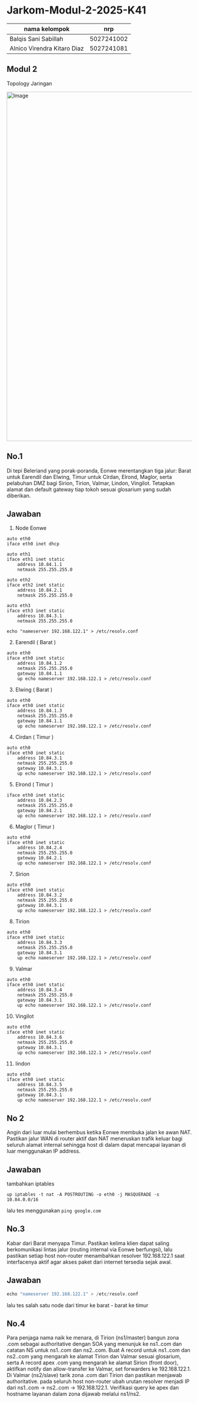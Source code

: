 # Jarkom-Modul-2-2025-K41

|nama kelompok                | nrp         |
|-----------------------------|-------------|
| Balqis Sani Sabillah        |  5027241002 |   
| Alnico Virendra Kitaro Diaz |  5027241081 |

## Modul 2
Topology Jaringan 

<img width="1250" height="951" alt="Image" src="https://github.com/user-attachments/assets/d3f8056b-c956-4e8d-8265-998b5636aba9" />

## No.1
Di tepi Beleriand yang porak-poranda, Eonwe merentangkan tiga jalur: Barat untuk 
Earendil dan Elwing, Timur untuk Círdan, Elrond, Maglor, serta pelabuhan DMZ bagi 
Sirion, Tirion, Valmar, Lindon, Vingilot. Tetapkan alamat dan default gateway tiap 
tokoh sesuai glosarium yang sudah diberikan.

## Jawaban 

1. Node Eonwe 
``` 
auto eth0
iface eth0 inet dhcp

auto eth1
iface eth1 inet static
    address 10.84.1.1
    netmask 255.255.255.0

auto eth2
iface eth2 inet static
    address 10.84.2.1
    netmask 255.255.255.0

auto eth3
iface eth3 inet static
    address 10.84.3.1
    netmask 255.255.255.0

echo "nameserver 192.168.122.1" > /etc/resolv.conf

```
2. Earendil ( Barat )
```
auto eth0
iface eth0 inet static
    address 10.84.1.2
    netmask 255.255.255.0
    gateway 10.84.1.1
    up echo nameserver 192.168.122.1 > /etc/resolv.conf
```
3. Elwing ( Barat )
```
auto eth0
iface eth0 inet static
    address 10.84.1.3
    netmask 255.255.255.0
    gateway 10.84.1.1
    up echo nameserver 192.168.122.1 > /etc/resolv.conf
```
4. Cirdan ( Timur )
```
auto eth0
iface eth0 inet static
    address 10.84.3.1
    netmask 255.255.255.0
    gateway 10.84.3.1
    up echo nameserver 192.168.122.1 > /etc/resolv.conf
```

5. Elrond ( Timur )
``` auto eth0
iface eth0 inet static
    address 10.84.2.3
    netmask 255.255.255.0
    gateway 10.84.2.1
    up echo nameserver 192.168.122.1 > /etc/resolv.conf
```

6. Maglor ( Timur )
```
auto eth0
iface eth0 inet static
    address 10.84.2.4
    netmask 255.255.255.0
    gateway 10.84.2.1
    up echo nameserver 192.168.122.1 > /etc/resolv.conf
```

7. Sirion 
```
auto eth0
iface eth0 inet static
    address 10.84.3.2
    netmask 255.255.255.0
    gateway 10.84.3.1
    up echo nameserver 192.168.122.1 > /etc/resolv.conf
```

8. Tirion
```
auto eth0
iface eth0 inet static
    address 10.84.3.3
    netmask 255.255.255.0
    gateway 10.84.3.1
    up echo nameserver 192.168.122.1 > /etc/resolv.conf
```

9. Valmar
```
auto eth0
iface eth0 inet static
    address 10.84.3.4
    netmask 255.255.255.0
    gateway 10.84.3.1
    up echo nameserver 192.168.122.1 > /etc/resolv.conf
```

10. Vingilot
```
auto eth0
iface eth0 inet static
    address 10.84.3.6
    netmask 255.255.255.0
    gateway 10.84.3.1
    up echo nameserver 192.168.122.1 > /etc/resolv.conf
```

11. lindon
```
auto eth0
iface eth0 inet static
    address 10.84.3.5
    netmask 255.255.255.0
    gateway 10.84.3.1
    up echo nameserver 192.168.122.1 > /etc/resolv.conf
```
## No 2
Angin dari luar mulai berhembus ketika Eonwe membuka jalan ke awan NAT. Pastikan 
jalur WAN di router aktif dan NAT meneruskan trafik keluar bagi seluruh alamat internal 
sehingga host di dalam dapat mencapai layanan di luar menggunakan IP address. 

## Jawaban 
tambahkan iptables

``` up iptables -t nat -A POSTROUTING -o eth0 -j MASQUERADE -s 10.84.0.0/16 ```   

lalu tes menggunakan
``` ping google.com ```

## No.3
Kabar dari Barat menyapa Timur. Pastikan kelima klien dapat saling berkomunikasi 
lintas jalur (routing internal via Eonwe berfungsi), lalu pastikan setiap host non-router 
menambahkan resolver 192.168.122.1 saat interfacenya aktif agar akses paket dari 
internet tersedia sejak awal. 

## Jawaban 
```c
echo "nameserver 192.168.122.1" > /etc/resolv.conf
```

lalu tes salah satu node dari timur ke barat - barat ke timur

## No.4 
Para penjaga nama naik ke menara, di Tirion (ns1/master) bangun zona <xxxx>.com 
sebagai authoritative dengan SOA yang menunjuk ke ns1.<xxxx>.com dan catatan NS 
untuk ns1.<xxxx>.com dan ns2.<xxxx>.com. Buat A record untuk ns1.<xxxx>.com 
dan ns2.<xxxx>.com yang mengarah ke alamat Tirion dan Valmar sesuai glosarium, 
serta A record apex <xxxx>.com yang mengarah ke alamat Sirion (front door), aktifkan 
notify dan allow-transfer ke Valmar, set forwarders ke 192.168.122.1. Di Valmar 
(ns2/slave) tarik zona <xxxx>.com dari Tirion dan pastikan menjawab authoritative. 
pada seluruh host non-router ubah urutan resolver menjadi IP dari ns1.<xxxx>.com → 
ns2.<xxxx>.com → 192.168.122.1. Verifikasi query ke apex dan hostname layanan 
dalam zona dijawab melalui ns1/ns2. 
